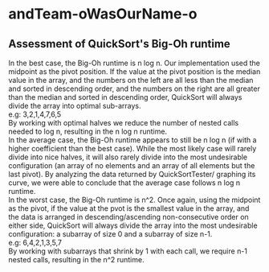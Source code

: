 # andTeam-oWasOurName-o
<h2> Assessment of QuickSort's Big-Oh runtime </h2>

In the best case, the Big-Oh runtime is n log n. Our implementation used the midpoint as the pivot position. If the value at the pivot position is the median value in the array, and the numbers on the left are all less than the median and sorted in descending order, and the numbers on the right are all greater than the median and sorted in descending order, QuickSort will always divide the array into optimal sub-arrays. <br>
e.g: 3,2,1,4,7,6,5 <br>
By working with optimal halves we reduce the number of nested calls needed to log n, resulting in the n log n runtime.
<br>
In the average case, the Big-Oh runtime appears to still be n log n (if with a higher coefficient than the best case). While the most likely case will rarely divide into nice halves, it will also rarely divide into the most undesirable configuration (an array of no elements and an array of all elements but the last pivot). By analyzing the data returned by QuickSortTester/ graphing its curve, we were able to conclude that the average case follows n log n runtime. 
<br>
In the worst case, the Big-Oh runtime is n^2. Once again, using the midpoint as the pivot, if the value at the pvot is the smallest value in the array, and the data is arranged in descending/ascending non-consecutive order on either side, QuickSort will always divide the array into the most undesirable configuration: a subarray of size 0 and a subarray of size n-1. <br>
e.g: 6,4,2,1,3,5,7 <br>
By working with subarrays that shrink by 1 with each call, we require n-1 nested calls, resulting in the n^2 runtime. 

